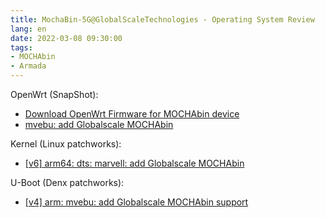 ```yaml
---
title: MochaBin-5G@GlobalScaleTechnologies - Operating System Review
lang: en
date: 2022-03-08 09:30:00
tags:
- MOCHAbin
- Armada
---
```


OpenWrt (SnapShot):
- [Download OpenWrt Firmware for MOCHAbin device](https://firmware-selector.openwrt.org/?version=SNAPSHOT&target=mvebu%2Fcortexa72&id=globalscale_mochabin)
- [mvebu: add Globalscale MOCHAbin](https://git.openwrt.org/?p=openwrt/openwrt.git;a=commit;h=78cf3e53b1f4ea6428925302d78f743a693d5fb1)

Kernel (Linux patchworks):
- [[v6] arm64: dts: marvell: add Globalscale MOCHAbin](https://patchwork.kernel.org/project/linux-arm-kernel/list/?series=560183)

U-Boot (Denx patchworks):
- [[v4] arm: mvebu: add Globalscale MOCHAbin support](https://patchwork.ozlabs.org/project/uboot/list/?series=269214&archive=both&state=*)


